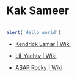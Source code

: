
# Kak Sameer

```javascript
    
alert('Hello world')

```

- [Kendrick Lamar | Wiki](https://en.wikipedia.org/wiki/Kendrick_Lamar)
  
- [Lil_Yachty | Wiki](https://en.wikipedia.org/wiki/Lil_Yachty)
  
- [ASAP Rocky | Wiki](https://ru.wikipedia.org/wiki/ASAP_Rocky)
